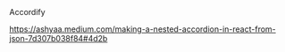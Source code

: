 <div>Accordify</div>

https://ashyaa.medium.com/making-a-nested-accordion-in-react-from-json-7d307b038f84#4d2b
